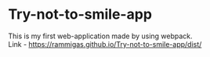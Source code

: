 # Try-not-to-smile-app
This is my first web-application made by using webpack.  
Link - https://rammigas.github.io/Try-not-to-smile-app/dist/

